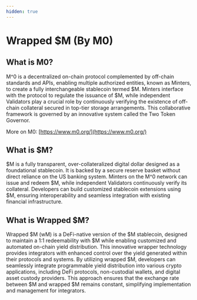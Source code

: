 ```yaml
---
hidden: true
---
```


# Wrapped $M (By M0)

## What is M0? <a href="#what-is-m0" id="what-is-m0"></a>

M^0 is a decentralized on-chain protocol complemented by off-chain standards and APIs, enabling multiple authorized entities, known as Minters, to create a fully interchangeable stablecoin termed $M. Minters interface with the protocol to regulate the issuance of $M, while independent Validators play a crucial role by continuously verifying the existence of off-chain collateral secured in top-tier storage arrangements. This collaborative framework is governed by an innovative system called the Two Token Governor.

More on M0: [https://www.m0.org/](https://www.m0.org/)

## What is $M? <a href="#what-is-m" id="what-is-m"></a>

$M is a fully transparent, over-collateralized digital dollar designed as a foundational stablecoin. It is backed by a secure reserve basket without direct reliance on the US banking system. Minters on the M^0 network can issue and redeem $M, while independent Validators continuously verify its collateral. Developers can build customized stablecoin extensions using $M, ensuring interoperability and seamless integration with existing financial infrastructure.



## What is Wrapped $M? <a href="#what-is-m" id="what-is-m"></a>

Wrapped $M (wM) is a DeFi-native version of the $M stablecoin, designed to maintain a 1:1 redeemability with $M while enabling customized and automated on-chain yield distribution. This innovative wrapper technology provides integrators with enhanced control over the yield generated within their protocols and systems. By utilizing wrapped $M, developers can seamlessly integrate programmable yield distribution into various crypto applications, including DeFi protocols, non-custodial wallets, and digital asset custody providers. This approach ensures that the exchange rate between $M and wrapped $M remains constant, simplifying implementation and management for integrators.


